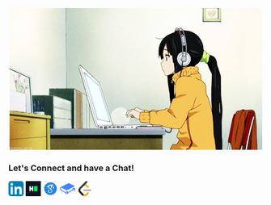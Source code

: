 <p align="center">
  <img src="Animation.gif"/>
</p>

### Let's Connect and have a Chat!

<p align="left">
<a href="https://www.linkedin.com/in/nishattasnim5709/" target="blank"><img align="center" src="LinkedIn.png" title = "LinkedIn" alt="" height="30" /></a>
<a href="https://www.hackerrank.com/nishattasnim5709?hr_r=1" target="blank"><img align="center" src="HackerRank.png" title = "HackerRank" alt="" height="30" /></a>
<a href="https://scholar.google.com/citations?user=FUtq_pgAAAAJ&hl=en&authuser=1" target="blank"><img align="center" src="Google Scholar.png" title = "Google Scholar" alt="" height="30" /></a>
<a href="https://nishattasnim5709.gitbook.io/python/" target="blank"><img align="center" src="GitBook.png" title = "GitBook" alt="" height="30" /></a>
<a href="https://leetcode.com/nishattasnim5709/" target="blank"><img align="center" src="LeetCode.png" title = "LeetCode" alt="" height="30" /></a>
  
  
  
  
<a href="http://mishmanners.com" target="blank"><img align="center" src="https://github.com/mishmanners/MishManners/blob/master/socials/chrome.png" alt="" height="30" /></a>
<a href="https://hackathongoddess.wordpress.com/" target="blank"><img align="center" src="https://github.com/mishmanners/MishManners/blob/master/socials/chrome.png" alt="" height="30" /></a>
<a href="https://dev.to/mishmanners" target="blank"><img align="center" src="https://github.com/mishmanners/MishManners/blob/master/socials/devto.png" alt="" height="30" /></a>
</p>
